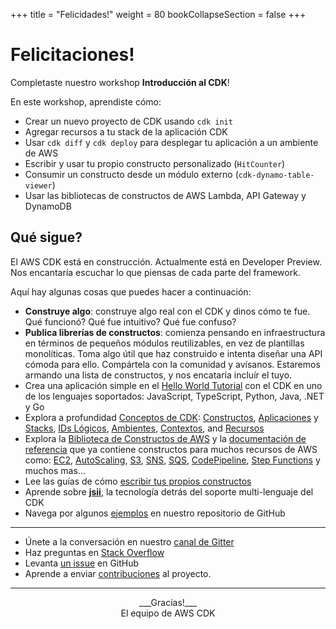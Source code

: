 +++
title = "Felicidades!"
weight = 80
bookCollapseSection = false
+++

# Felicitaciones!

Completaste nuestro workshop __Introducción al CDK__!

En este workshop, aprendiste cómo:

- Crear un nuevo proyecto de CDK usando `cdk init`
- Agregar recursos a tu stack de la aplicación CDK
- Usar `cdk diff` y `cdk deploy` para desplegar tu aplicación a un ambiente de AWS
- Escribir y usar tu propio constructo personalizado (`HitCounter`)
- Consumir un constructo desde un módulo externo (`cdk-dynamo-table-viewer`)
- Usar las bibliotecas de constructos de AWS Lambda, API Gateway y DynamoDB

## Qué sigue?

El AWS CDK está en construcción. Actualmente está en Developer Preview. Nos encantaría
escuchar lo que piensas de cada parte del framework.

Aquí hay algunas cosas que puedes hacer a continuación:

* __Construye algo__: construye algo real con el CDK y dinos cómo te fue. Qué funcionó? 
  Qué fue intuitivo? Qué fue confuso?
* __Publica librerías de constructos__: comienza pensando en infraestructura en términos de 
  pequeños módulos reutilizables, en vez de plantillas monolíticas. Toma algo útil que haz 
  construido e intenta diseñar una API cómoda para ello. Compártela con la comunidad y avísanos.
  Estaremos armando una lista de constructos, y nos encataría incluír el tuyo.
* Crea una aplicación simple en el [Hello World Tutorial](https://docs.aws.amazon.com/CDK/latest/userguide/hello_world_tutorial.html)
  con el CDK en uno de los lenguajes soportados: JavaScript, TypeScript, Python, Java, .NET y Go
* Explora a profundidad [Conceptos de CDK](https://docs.aws.amazon.com/cdk/latest/guide/core_concepts.html):
  [Constructos](https://docs.aws.amazon.com/CDK/latest/userguide/constructs.html),
  [Aplicaciones](https://docs.aws.amazon.com/CDK/latest/userguide/apps.html) y [Stacks](https://docs.aws.amazon.com/CDK/latest/userguide/stacks.html),
  [IDs Lógicos](https://docs.aws.amazon.com/cdk/latest/guide/identifiers.html#identifiers_logical_ids),
  [Ambientes](https://docs.aws.amazon.com/cdk/latest/guide/apps_and_stacks.html#environments),
  [Contextos](https://docs.aws.amazon.com/cdk/latest/guide/context.html),
  and [Recursos](https://docs.aws.amazon.com/CDK/latest/userguide/assets.html)
* Explora la [Biblioteca de Constructos de AWS](https://docs.aws.amazon.com/CDK/latest/userguide/aws_construct_lib.html) y la
  [documentación de referencia](https://docs.aws.amazon.com/cdk/api/latest/docs/aws-construct-library.html)
  que ya contiene constructos para muchos recursos de AWS como:
  [EC2](https://docs.aws.amazon.com/cdk/api/latest/docs/aws-ec2-readme.html),
  [AutoScaling](https://docs.aws.amazon.com/cdk/api/latest/docs/aws-autoscaling-readme.html),
  [S3](https://docs.aws.amazon.com/cdk/api/latest/docs/aws-s3-readme.html),
  [SNS](https://docs.aws.amazon.com/cdk/api/latest/docs/aws-sns-readme.html),
  [SQS](https://docs.aws.amazon.com/cdk/api/latest/docs/aws-sqs-readme.html),
  [CodePipeline](https://docs.aws.amazon.com/cdk/api/latest/docs/aws-codepipeline-readme.html),
  [Step Functions](https://docs.aws.amazon.com/cdk/api/latest/docs/aws-stepfunctions-readme.html)
  y muchos mas...
* Lee las guías de cómo [escribir tus propios constructos](https://docs.aws.amazon.com/CDK/latest/userguide/writing_constructs.html)
* Aprende sobre [__jsii__](https://github.com/awslabs/jsii), la tecnología detrás del
  soporte multi-lenguaje del CDK
* Navega por algunos [ejemplos](https://github.com/aws-samples/aws-cdk-examples) en nuestro repositorio de GitHub

-----

* Únete a la conversación en nuestro [canal de Gitter](https://gitter.im/awslabs/aws-cdk)
* Haz preguntas en [Stack Overflow](https://stackoverflow.com/questions/tagged/aws-cdk)
* Levanta [un issue](https://github.com/awslabs/aws-cdk/issues/new) en GitHub
* Aprende a enviar [contribuciones](https://github.com/awslabs/aws-cdk/blob/master/CONTRIBUTING.md)
  al proyecto.

-----

<center>
___Gracias!___<br/>
El equipo de AWS CDK
</center>
